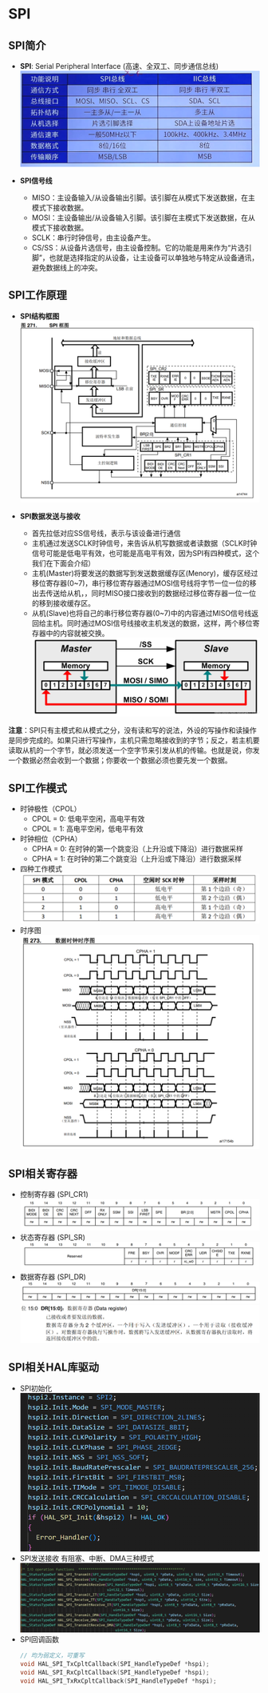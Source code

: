 # SPI

## SPI简介
- **SPI**: Serial Peripheral Interface (高速、全双工、同步通信总线)
![](assets/Snipaste_2024-01-30_11-30-11.png)

- **SPI信号线**
    - MISO：主设备输入/从设备输出引脚。该引脚在从模式下发送数据，在主模式下接收数据。
    - MOSI：主设备输出/从设备输入引脚。该引脚在主模式下发送数据，在从模式下接收数据。
    - SCLK：串行时钟信号，由主设备产生。
    - CS/SS：从设备片选信号，由主设备控制。它的功能是用来作为“片选引脚”，也就是选择指定的从设备，让主设备可以单独地与特定从设备通讯，避免数据线上的冲突。

## SPI工作原理

- **SPI结构框图**
    ![](assets/Snipaste_2024-01-30_11-36-57.png)

- **SPI数据发送与接收**
    - 首先拉低对应SS信号线，表示与该设备进行通信
    - 主机通过发送SCLK时钟信号，来告诉从机写数据或者读数据（SCLK时钟信号可能是低电平有效，也可能是高电平有效，因为SPI有四种模式，这个我们在下面会介绍）
    - 主机(Master)将要发送的数据写到发送数据缓存区(Menory)，缓存区经过移位寄存器(0~7)，串行移位寄存器通过MOSI信号线将字节一位一位的移出去传送给从机，，同时MISO接口接收到的数据经过移位寄存器一位一位的移到接收缓存区。
    - 从机(Slave)也将自己的串行移位寄存器(0~7)中的内容通过MISO信号线返回给主机。同时通过MOSI信号线接收主机发送的数据，这样，两个移位寄存器中的内容就被交换。
    ![](assets/Snipaste_2024-01-30_11-56-55.png)

**注意**：SPI只有主模式和从模式之分，没有读和写的说法，外设的写操作和读操作是同步完成的。如果只进行写操作，主机只需忽略接收到的字节；反之，若主机要读取从机的一个字节，就必须发送一个空字节来引发从机的传输。也就是说，你发一个数据必然会收到一个数据；你要收一个数据必须也要先发一个数据。

## SPI工作模式

- 时钟极性（CPOL）
    - CPOL = 0: 低电平空闲，高电平有效
    - CPOL = 1: 高电平空闲，低电平有效
- 时钟相位（CPHA）
    - CPHA = 0: 在时钟的第一个跳变沿（上升沿或下降沿）进行数据采样
    - CPHA = 1: 在时钟的第二个跳变沿（上升沿或下降沿）进行数据采样
- 四种工作模式
    ![](assets/Snipaste_2024-01-30_12-22-47.png)
- 时序图
    ![](assets/Snipaste_2024-01-30_12-24-34.png)

## SPI相关寄存器

- 控制寄存器 (SPI_CR1)
    ![](assets/Snipaste_2024-01-30_12-35-54.png)
- 状态寄存器 (SPI_SR)
    ![](assets/Snipaste_2024-01-30_13-12-53.png)
- 数据寄存器 (SPI_DR)
    ![](assets/Snipaste_2024-01-30_13-14-37.png)
    ![](assets/Snipaste_2024-01-30_13-15-55.png)

## SPI相关HAL库驱动

- SPI初始化
    ![](assets/Snipaste_2024-01-30_13-48-22.png)
- SPI发送接收
    有阻塞、中断、DMA三种模式
    ![](assets/Snipaste_2024-01-30_13-56-57.png)
- SPI回调函数
    ```c
    // 均为弱定义，可重写
    void HAL_SPI_TxCpltCallback(SPI_HandleTypeDef *hspi);
    void HAL_SPI_RxCpltCallback(SPI_HandleTypeDef *hspi);
    void HAL_SPI_TxRxCpltCallback(SPI_HandleTypeDef *hspi);
    ```
